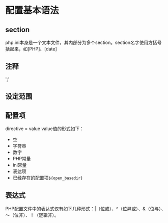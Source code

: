 # 配置基本语法

## section
php.ini本身是一个文本文件，其内部分为多个section。section名字使用方括号括起来，如[PHP]、[date]

## 注释
';'

## 设定范围

## 配置项
directive = value
value值的形式如下：
- 空
- 字符串
- 数字
- PHP常量
- ini常量
- 表达项
- 已经存在的配置项`${open_basedir}`

## 表达式
PHP配置文件中的表达式仅有如下几种形式：|（位或）、^（位异或）、&（位与）、～（位非）、！（逻辑非）。